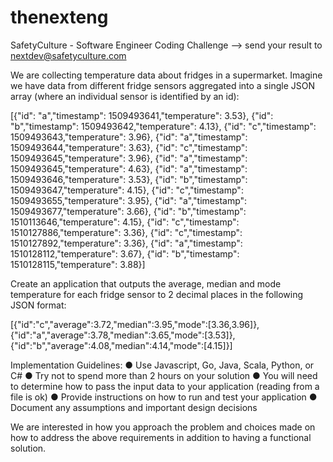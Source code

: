 # thenexteng

SafetyCulture - Software Engineer Coding Challenge --> send your result to nextdev@safetyculture.com

We are collecting temperature data about fridges in a supermarket. Imagine we have data from
different fridge sensors aggregated into a single JSON array (where an individual sensor is identified
by an id):

[{"id": "a","timestamp": 1509493641,"temperature": 3.53},
{"id": "b","timestamp": 1509493642,"temperature": 4.13},
{"id": "c","timestamp": 1509493643,"temperature": 3.96},
{"id": "a","timestamp": 1509493644,"temperature": 3.63},
{"id": "c","timestamp": 1509493645,"temperature": 3.96},
{"id": "a","timestamp": 1509493645,"temperature": 4.63},
{"id": "a","timestamp": 1509493646,"temperature": 3.53},
{"id": "b","timestamp": 1509493647,"temperature": 4.15},
{"id": "c","timestamp": 1509493655,"temperature": 3.95},
{"id": "a","timestamp": 1509493677,"temperature": 3.66},
{"id": "b","timestamp": 1510113646,"temperature": 4.15},
{"id": "c","timestamp": 1510127886,"temperature": 3.36},
{"id": "c","timestamp": 1510127892,"temperature": 3.36},
{"id": "a","timestamp": 1510128112,"temperature": 3.67},
{"id": "b","timestamp": 1510128115,"temperature": 3.88}]

Create an application that outputs the average, median and mode temperature for each fridge
sensor to 2 decimal places in the following JSON format:

[{"id":"c","average":3.72,"median":3.95,"mode":[3.36,3.96]},
{"id":"a","average":3.78,"median":3.65,"mode":[3.53]},
{"id":"b","average":4.08,"median":4.14,"mode":[4.15]}]

Implementation Guidelines:
● Use Javascript, Go, Java, Scala, Python, or C#
● Try not to spend more than 2 hours on your solution
● You will need to determine how to pass the input data to your application (reading from a file
is ok)
● Provide instructions on how to run and test your application
● Document any assumptions and important design decisions

We are interested in how you approach the problem and choices made on how to address the above
requirements in addition to having a functional solution.
